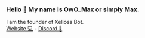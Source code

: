 ### Hello 👋 My name is OwO_Max or simply Max.

I am the founder of Xelioss Bot.
<br />[Website 💻](https://xoliess.ga) **-** [Discord 💬](https://discord.gg/D9QNw8u)

<!--
**OwOMax/OwOMax** is a ✨ _special_ ✨ repository because its `README.md` (this file) appears on your GitHub profile.

Here are some ideas to get you started:

- 🔭 I’m currently working on ...
- 🌱 I’m currently learning ...
- 👯 I’m looking to collaborate on ...
- 🤔 I’m looking for help with ...
- 💬 Ask me about ...
- 📫 How to reach me: ...
- 😄 Pronouns: ...
- ⚡ Fun fact: ...
-->
